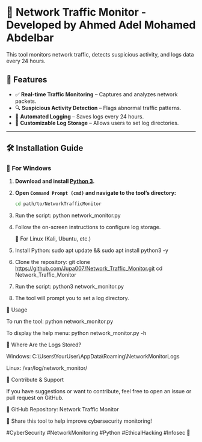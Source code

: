 # 🚀 Network Traffic Monitor - Developed by Ahmed Adel Mohamed Abdelbar  

This tool monitors network traffic, detects suspicious activity, and logs data every 24 hours.  

## 📌 Features  
- ✅ **Real-time Traffic Monitoring** – Captures and analyzes network packets.  
- 🔍 **Suspicious Activity Detection** – Flags abnormal traffic patterns.  
- 📂 **Automated Logging** – Saves logs every 24 hours.  
- 🎯 **Customizable Log Storage** – Allows users to set log directories.  

---

## 🛠 Installation Guide  

### 🔹 **For Windows**  
1. **Download and install [Python 3](https://www.python.org/downloads/).**  

2. **Open `Command Prompt (cmd)` and navigate to the tool’s directory:**  
   ```sh
   cd path/to/NetworkTrafficMonitor
3. Run the script: python network_monitor.py

4. Follow the on-screen instructions to configure log storage.

   🔹 For Linux (Kali, Ubuntu, etc.)
1. Install Python: sudo apt update && sudo apt install python3 -y

2. Clone the repository:
   git clone https://github.com/Jupa007/Network_Traffic_Monitor.git
   cd Network_Traffic_Monitor
   
3. Run the script: python3 network_monitor.py

4. The tool will prompt you to set a log directory.

 📖 Usage

To run the tool: python network_monitor.py

To display the help menu: python network_monitor.py -h

📂 Where Are the Logs Stored?

Windows: C:\Users\YourUser\AppData\Roaming\NetworkMonitorLogs

Linux: /var/log/network_monitor/

🚀 Contribute & Support

If you have suggestions or want to contribute, feel free to open an issue or pull request on GitHub.

🔗 GitHub Repository: Network Traffic Monitor

🔁 Share this tool to help improve cybersecurity monitoring!

#CyberSecurity #NetworkMonitoring #Python #EthicalHacking #Infosec 🚀





